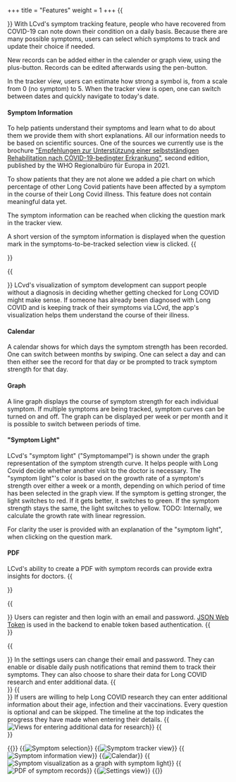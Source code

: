 +++
title = "Features"
weight = 1
+++
{{<section title="Symptom Tracker">}}
With LCvd's symptom tracking feature, people who have recovered from COVID-19 can note down their condition on a daily basis.
Because there are many possible symptoms, users can select which symptoms to track and update their choice if needed.

New records can be added either in the calender or graph view, using the plus-button. Records can be edited afterwards using the pen-button.

In the tracker view, users can estimate how strong a symbol is, from a scale from 0 (no symptom) to 5.
When the tracker view is open, one can switch between dates and quickly navigate to today's date.

#### Symptom Information
To help patients understand their symptoms and learn what to do about them we provide them with short explanations. 
All our information needs to be based on scientific sources. One of the sources we currently use is the brochure 
["Empfehlungen zur Unterstützung einer selbstständigen Rehabilitation nach COVID-19-bedingter Erkrankung"](https://apps.who.int/iris/bitstream/handle/10665/345019/WHO-EURO-2021-855-40590-60116-ger.pdf), 
second edition, published by the WHO Regionalbüro für Europa in 2021.

To show patients that they are not alone we added a pie chart on which percentage of other Long Covid
patients have been affected by a symptom in the course of their Long Covid illness. This feature does not contain 
meaningful data yet.

The symptom information can be reached when clicking the question mark in the tracker view.

A short version of the symptom information is displayed when the question mark in the 
symptoms-to-be-tracked selection view is clicked.
{{</section>}}

{{<section title="Symptom Visualization">}}
LCvd's visualization of symptom development can support people without a diagnosis 
in deciding whether getting checked for Long COVID might make sense. 
If someone has already been diagnosed with Long COVID and is keeping track 
of their symptoms via LCvd, the app's visualization helps them understand 
the course of their illness.

#### Calendar
A calendar shows for which days the symptom strength has been recorded. One can switch between months 
by swiping. One can select a day and can then either see the record for that day or be prompted to 
track symptom strength for that day.

#### Graph
A line graph displays the course of symptom strength for each individual symptom. If multiple symptoms are being 
tracked, symptom curves can be turned on and off. The graph can be displayed per week or per month and it is 
possible to switch between periods of time.

#### "Symptom Light"
LCvd's "symptom light" ("Symptomampel") is shown under the graph representation of the symptom strength curve.
It helps people with Long Covid decide whether another visit to the doctor is 
necessary. The "symptom light"'s color is based on the growth rate of a symptom's strength over either a week or a 
month, depending on which period of time has been selected in the graph view.
If the symptom is getting stronger, the light switches to red. If it gets better, it switches to green. 
If the symptom strength stays the same, the light switches to yellow. TODO: Internally, we calculate the growth rate 
with linear regression.

For clarity the user is provided with an explanation of the "symptom light", when clicking on the question mark.

#### PDF
LCvd's ability to create a PDF with symptom records can provide extra insights for doctors.
{{</section>}}

{{<section title="Registration and Authentication">}}
Users can register and then login with an email and password. [JSON Web Token](https://datatracker.ietf.org/doc/html/rfc7519) is used in the backend to 
enable token based authentication.
{{</section>}}

{{<section title="Settings">}}
In the settings users can change their email and password. They can enable or disable daily push notifications that remind them to track their symptoms. They can also choose to share their data for Long COVID research and enter additional data.
{{</section>}}
{{<section title="Additional Data Entry">}}
If users are willing to help Long COVID research they can enter additional information about their age, infection and their vaccinations. Every question is optional and can be skipped. The timeline at the top indicates the progress they have made when entering their details.
{{<image src="additional_data.png" alt="Views for entering additional data for research">}}
{{</section>}}

{{<gallery>}}
{{<image src="symptom-selection.png" alt="Symptom selection" caption="Symptom selection">}}
{{<image src="tracker.png" alt="Symptom tracker view" caption="Symptom tracker">}}
{{<image src="symptom-information.png" alt="Symptom information view" caption="Symptom information">}}
{{<image src="calendar.png" alt="Calendar" caption="Calendar">}}
{{<image src="graph.png" alt="Symptom visualization as a graph with symptom light" caption="Symptom visualization as a graph and symptom lights">}}
{{<image src="pdf.png" alt="PDF of symptom records" caption="Symptom visualization as PDF">}}
{{<image src="settings.png" alt="Settings view" caption="Settings">}}
{{</gallery>}}